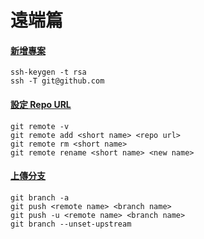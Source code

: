 # 遠端篇

#### [新增專案](new_project.md)

    ssh-keygen -t rsa
    ssh -T git@github.com

#### [設定 Repo URL](remote.md)

    git remote -v
    git remote add <short name> <repo url>
    git remote rm <short name>
    git remote rename <short name> <new name>

#### [上傳分支](push.md)

    git branch -a
    git push <remote name> <branch name>
    git push -u <remote name> <branch name>
    git branch --unset-upstream

<br><br><br>
